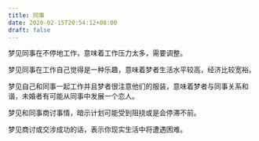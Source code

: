 ```yaml
---
title: 同事
date: 2020-02-15T20:54:12+08:00
draft: false
---
```


梦见同事在不停地工作，意味着工作压力太多，需要调整。


梦见同事在工作自己觉得是一种乐趣，意味着梦者生活水平较高，经济比较宽裕。


梦见自己和同事一起工作并且梦者很注意他们的服装，意味着梦者与同事关系和谐，未婚者有可能从同事中发展一个恋人。


梦见和同事商讨事情，暗示计划可能受到阻挠或是会停滞不前。


梦见商讨或交涉成功的话，表示你现实生活中将遭遇困难。
